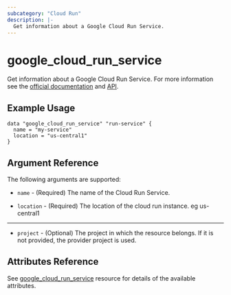 ```yaml
---
subcategory: "Cloud Run"
description: |-
  Get information about a Google Cloud Run Service.
---
```


# google\_cloud\_run\_service

Get information about a Google Cloud Run Service. For more information see
the [official documentation](https://cloud.google.com/run/docs/)
and [API](https://cloud.google.com/run/docs/apis).

## Example Usage

```hcl
data "google_cloud_run_service" "run-service" {
  name = "my-service"
  location = "us-central1"
}
```

## Argument Reference

The following arguments are supported:

* `name` - (Required) The name of the Cloud Run Service.

* `location` - (Required) The location of the cloud run instance. eg us-central1

- - -

* `project` - (Optional) The project in which the resource belongs. If it
    is not provided, the provider project is used.

## Attributes Reference

See [google_cloud_run_service](https://registry.terraform.io/providers/hashicorp/google/latest/docs/resources/cloud_run_service#argument-reference) resource for details of the available attributes.
